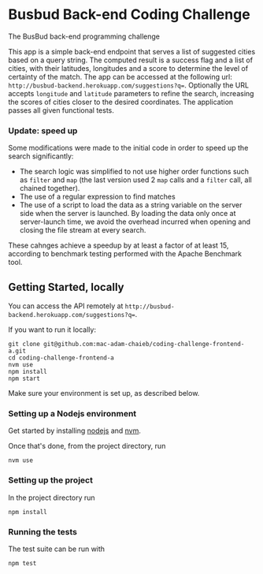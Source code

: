 # Busbud Back-end Coding Challenge

The BusBud back-end programming challenge

This app is a simple back-end endpoint that serves a list of suggested cities based on a query string. The computed result is a success flag and a list of cities, with their latitudes, longitudes and a score to determine the level of certainty of the match. The app can be accessed at the following url: `http://busbud-backend.herokuapp.com/suggestions?q=`. Optionally the URL accepts `longitude` and `latitude` parameters to refine the search, increasing the scores of cities closer to the desired coordinates. The application passes all given functional tests.

### Update: speed up

Some modifications were made to the initial code in order to speed up the search significantly:

- The search logic was simplified to not use higher order functions such as `filter` and `map` (the last version used 2 `map` calls and a `filter` call, all chained together).
- The use of a regular expression to find matches
- The use of a script to load the data as a string variable on the server side when the server is launched. By loading the data only once at server-launch time, we avoid the overhead incurred when opening and closing the file stream at every search. 

These cahnges achieve a speedup by at least a factor of at least 15, according to benchmark testing performed with the Apache Benchmark tool.

## Getting Started, locally

You can access the API remotely at `http://busbud-backend.herokuapp.com/suggestions?q=`.

If you want to run it locally:

    git clone git@github.com:mac-adam-chaieb/coding-challenge-frontend-a.git
    cd coding-challenge-frontend-a
    nvm use
    npm install
    npm start

Make sure your environment is set up, as described below.


### Setting up a Nodejs environment

Get started by installing [nodejs](http://www.nodejs.org) and [nvm](https://github.com/creationix/nvm).

Once that's done, from the project directory, run

```
nvm use
```

### Setting up the project

In the project directory run

```
npm install
```

### Running the tests

The test suite can be run with

```
npm test
```
